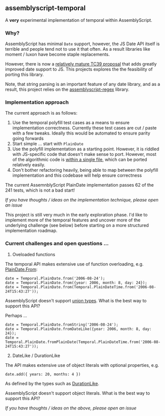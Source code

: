 ## assemblyscript-temporal

A **very** experimental implementation of temporal within AssemblyScript.

### Why?

AssemblyScript has minimal `Date` support, however, the JS Date API itself is terrible and people tend not to use it that often. As a result libraries like moment / luxon have become staple replacements.

However, there is now a [relatively mature TC39 proposal](https://github.com/tc39/proposal-temporal) that adds greatly improved date support to JS. This projects explores the the feasibility of porting this library.

Note, that string parsing is an important feature of any date library, and as a result, this project relies on the [assemblyscript-regex](https://github.com/ColinEberhardt/assemblyscript-regex) library.

### Implementation approach

The current approach is as follows:

1. Use the temporal polyfill test cases as a means to ensure implementation correctness. Currently these test cases are cut / paste with a few tweaks. Ideally this would be automated to ensure parity going forwards
2. Start simple ... start with `PlainDate`
3. Use the polyfill implementation as a starting point. However, it is riddled with JS-specific code that doesn't make sense to port. However, most of the algorithmic code is [within a single file](https://github.com/tc39/proposal-temporal/blob/main/polyfill/lib/ecmascript.mjs), which can be ported relatively easily.
4. Don't bother refactoring heavily, being able to map between the polyfill implementation and this codebase will help ensure correctness


The current AssemnblyScript PlainDate implementation passes 62 of the 241 tests, which is not a bad start!

*If you have thoughts / ideas on the implementation technique, please open an issue*

This project is still very much in the early exploration phase. I'd like to implement more of the temporal features and uncover more of the underlying challenge (see below) before starting on a more structured implementation roadmap.

### Current challenges and open questions ...

1. Oveloaded functions

The temporal API makes extensive use of function overloading, e.g. [PlainDate.From](https://github.com/tc39/proposal-temporal/blob/main/polyfill/index.d.ts#L807):

~~~
date = Temporal.PlainDate.from('2006-08-24'); 
date = Temporal.PlainDate.from({year: 2006, month: 8, day: 24}); 
date = Temporal.PlainDate.from(Temporal.PlainDateTime.from('2006-08-24T15:43:27'));
~~~

AssemblyScript doesn't support [union types](https://www.assemblyscript.org/basics.html#no-union-types). What is the best way to support this API?

Perhaps ...

~~~
date = Temporal.PlainDate.fromString('2006-08-24'); 
date = Temporal.PlainDate.fromDateLike({year: 2006, month: 8, day: 24}); 
date = Temporal.PlainDate.fromPlainDate(Temporal.PlainDateTime.from('2006-08-24T15:43:27'));
~~~

2. DateLike / DurationLike

The API makes extensive use of object literals with optional properties, e.g.

~~~
date.add({ years: 20, months: 4 })
~~~

As defined by the types such as [DurationLike](https://github.com/tc39/proposal-temporal/blob/main/polyfill/index.d.ts#L460).

AssemblyScript doesn't support object literals. What is the best way to support this API?


*If you have thoughts / ideas on the above, please open an issue*
